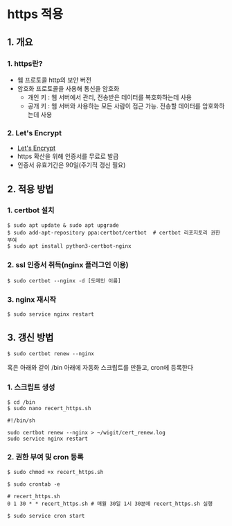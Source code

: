 # https 적용

## 1. 개요
### 1. https란?
- 웹 프로토콜 http의 보안 버전
- 암호화 프로토콜을 사용해 통신을 암호화
  - 개인 키 : 웹 서버에서 관리, 전송받은 데이터를 복호화하는데 사용
  - 공개 키 : 웹 서버와 사용하는 모든 사람이 접근 가능. 전송할 데이터를 암호화하는데 사용

### 2. Let's Encrypt
- [Let's Encrypt](https://letsencrypt.org/ko/)
- https 확산을 위해 인증서를 무료로 발급
- 인증서 유효기간은 90일(주기적 갱신 필요)

## 2. 적용 방법

### 1. certbot 설치
```
$ sudo apt update & sudo apt upgrade
$ sudo add-apt-repository ppa:certbot/certbot  # certbot 리포지토리 권한 부여
$ sudo apt install python3-certbot-nginx
```

### 2. ssl 인증서 취득(nginx 플러그인 이용)
```
$ sudo certbot --nginx -d [도메인 이름]
```

### 3. nginx 재시작
```
$ sudo service nginx restart
```

## 3. 갱신 방법

```
$ sudo certbot renew --nginx
```

혹은 아래와 같이 /bin 아래에 자동화 스크립트를 만들고, cron에 등록한다

### 1. 스크립트 생성
```
$ cd /bin
$ sudo nano recert_https.sh
```

```
#!/bin/sh

sudo certbot renew --nginx > ~/wigit/cert_renew.log
sudo service nginx restart
```

### 2. 권한 부여 및 cron 등록
```
$ sudo chmod +x recert_https.sh
```

```
$ sudo crontab -e
```


```
# recert_https.sh
0 1 30 * * recert_https.sh # 매월 30일 1시 30분에 recert_https.sh 실행
```

```
$ sudo service cron start
```


